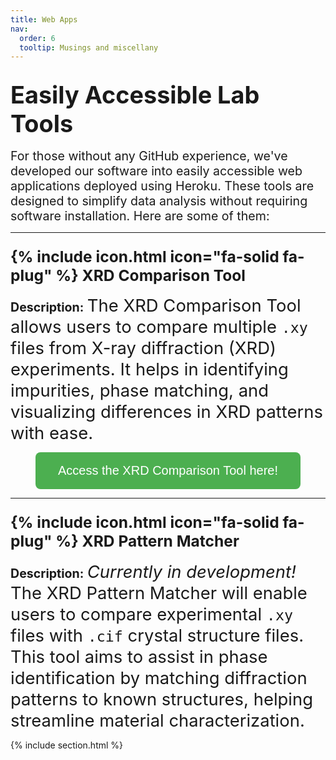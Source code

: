 ```yaml
---
title: Web Apps
nav:
  order: 6
  tooltip: Musings and miscellany
---
```


## <span style="font-size: 1.8em;">Easily Accessible Lab Tools</span>  

<span style="font-size: 1.4em;">For those without any GitHub experience, we've developed our software into easily accessible web applications deployed using Heroku. These tools are designed to simplify data analysis without requiring software installation. Here are some of them:  

---

### <span style="font-size: 1.5em;">{% include icon.html icon="fa-solid fa-plug" %} XRD Comparison Tool</span>  

<span style="font-size: 1.4em;">**Description:** <span style="font-size: 1.4em;">The XRD Comparison Tool allows users to compare multiple `.xy` files from X-ray diffraction (XRD) experiments. It helps in identifying impurities, phase matching, and visualizing differences in XRD patterns with ease.</span>  

<div style="text-align: center;">
  <a href="https://xrd-tool-785a7687ee07.herokuapp.com" target="_blank">
    <button style="padding: 18px 36px; font-size: 20px; background-color: #4CAF50; color: white; border: none; border-radius: 8px; cursor: pointer;">
      Access the XRD Comparison Tool here!
    </button>
  </a>
</div>  

---

### <span style="font-size: 1.5em;">{% include icon.html icon="fa-solid fa-plug" %} XRD Pattern Matcher</span>  

<span style="font-size: 1.4em;">**Description:** <span style="font-size: 1.4em;">*Currently in development!* The XRD Pattern Matcher will enable users to compare experimental `.xy` files with `.cif` crystal structure files. This tool aims to assist in phase identification by matching diffraction patterns to known structures, helping streamline material characterization.</span>  

{% include section.html %}
